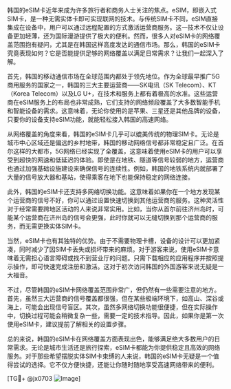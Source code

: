 韩国的eSIM卡近年来成为许多旅行者和商务人士关注的焦点。eSIM，即嵌入式SIM卡，是一种无需实体卡即可实现联网的技术。与传统SIM卡不同，eSIM直接集成在设备中，用户可以通过远程配置的方式激活运营商服务。这一技术不仅让设备更加轻薄，还为国际漫游提供了极大的便利。然而，很多人对eSIM卡的网络覆盖范围抱有疑问，尤其是在韩国这样高度发达的通信市场。那么，韩国的eSIM卡究竟表现如何？它是否能提供足够的网络覆盖以满足日常需求？让我们一起深入了解。

首先，韩国的移动通信市场在全球范围内都处于领先地位。作为全球最早推广5G商用服务的国家之一，韩国的三大主要运营商——SK电讯（SK Telecom）、KT（Korea Telecom）以及LG U+，在技术和服务上都有着极高的水准。这些运营商在eSIM服务上的布局也非常成熟，它们支持的网络频段覆盖了大多数智能手机和智能设备的需求。这意味着，无论你使用的是苹果、三星还是其他品牌的设备，只要你的设备支持eSIM功能，就能轻松接入韩国的高速网络。

从网络覆盖的角度来看，韩国的eSIM卡几乎可以媲美传统的物理SIM卡。无论是城市中心区域还是偏远的乡村地带，韩国的移动网络信号都非常稳定且广泛。在首尔这样的大都市，5G网络已经实现了全覆盖，这意味着使用eSIM卡的用户可以享受到超快的网速和低延迟的体验。即使是在地铁、隧道等信号较弱的地方，运营商也通过加强基础设施建设来确保信号的连续性。例如，韩国的地铁系统内就部署了大量的信号放大器和基站，使得乘客在地下也能保持稳定的网络连接。

此外，韩国的eSIM卡还支持多网络切换功能。这意味着如果你在一个地方发现某个运营商的信号不好，你可以通过设置快速切换到其他运营商的服务。这种灵活性对于经常需要跨地区活动的人来说非常实用。比如，当你从首尔前往济州岛时，可能某个运营商在济州岛的信号会更强，此时你就可以无缝切换到那个运营商的服务，而无需更换实体SIM卡。

当然，eSIM卡也有其独特的优势。由于不需要物理卡槽，设备的设计可以更加紧凑，同时减少了因SIM卡丢失或损坏带来的麻烦。对于游客来说，使用eSIM卡意味着无需担心语言障碍或找不到营业厅的问题。只需下载相应的应用程序并按照提示操作，即可快速完成注册和激活。这对于初次访问韩国的外国游客来说无疑是一大福音。

不过，尽管韩国的eSIM卡网络覆盖范围非常广，但仍然有一些需要注意的地方。首先，虽然三大运营商的信号覆盖都很强，但在某些极端环境下，如高山、深谷或海上，可能会出现信号盲区。其次，虽然多网络切换功能很便捷，但在实际操作中，切换过程可能会稍微复杂一些，需要一定的技术指导。因此，如果你是第一次使用eSIM卡，建议提前了解相关的设置步骤。

总的来说，韩国的eSIM卡在网络覆盖方面表现出色，能够满足绝大多数用户的日常需求。无论是城市生活还是旅行探索，eSIM卡都能为你提供稳定且高效的网络服务。对于那些希望摆脱实体SIM卡束缚的人来说，韩国的eSIM卡无疑是一个值得尝试的选择。它不仅方便快捷，还能让你随时随地享受高速网络带来的便利。

[TG💪+ @jx0703 ![Image](https://github.com/user-attachments/assets/dbca1d08-cadb-493c-b0ec-ad6f7a83f270)]